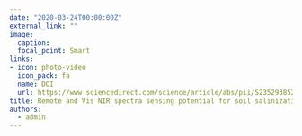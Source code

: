 ```yaml
---
date: "2020-03-24T00:00:00Z"
external_link: ""
image:
  caption: 
  focal_point: Smart
links:
- icon: photo-video
  icon_pack: fa
  name: DOI
  url: https://www.sciencedirect.com/science/article/abs/pii/S2352938520302366?via%3Dihub
title: Remote and Vis NIR spectra sensing potential for soil salinization estimation in the eastern coast of Urmia hyper saline lake Iran
authors: 
  - admin
---
```

